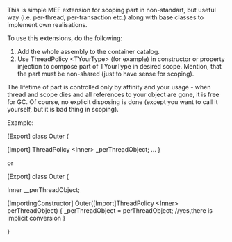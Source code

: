 This is simple MEF extension for scoping part in non-standart, but useful way (i.e. per-thread, per-transaction etc.) along with base classes to implement own realisations.

To use this extensions, do the following:
1. Add the whole assembly to the container catalog.
2. Use ThreadPolicy &lt;TYourType&gt; (for example) in constructor or property injection to compose part of TYourType in desired scope.
   Mention, that the part must be non-shared (just to have sense for scoping).

The lifetime of part is controlled only by affinity and your usage - when thread and scope dies and all references to your object are gone, 
it is free for GC. Of course, no explicit disposing is done (except you want to call it yourself, but it is bad thing in scoping).

Example:

[Export]
class Outer
{

  [Import]
  ThreadPolicy &lt;Inner&gt; _perThreadObject;
  ...
}

or 

[Export]
class Outer
{

  Inner __perThreadObject;

  [ImportingConstructor]
  Outer([Import]ThreadPolicy &lt;Inner&gt; perThreadObject)
  {
      _perThreadObject = perThreadObject; //yes,there is implicit conversion
  }
  
}